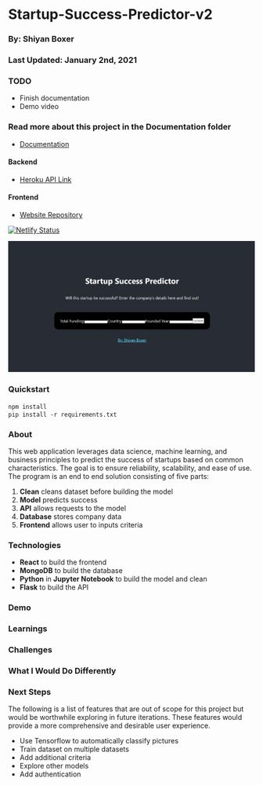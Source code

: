# Startup-Success-Predictor-v2

### By: Shiyan Boxer
### Last Updated: January 2nd, 2021

### TODO
- Finish documentation
- Demo video

### Read more about this project in the Documentation folder
- [Documentation](https://github.com/shiyanboxer/Startup-Success-Predictor-v2/tree/master/Documentation)

#### Backend
- [Heroku API Link](https://startup-success-predictor-api.herokuapp.com)

#### Frontend
- [Website Repository](https://github.com/shiyanboxer/Startup-Success-Predictor-Site/tree/master/my-app)

[![Netlify Status](https://api.netlify.com/api/v1/badges/586844c1-91fa-46d5-a162-364a75f6697b/deploy-status)](https://app.netlify.com/sites/startup-success-predictor/deploys)

![Website Screenshot](https://github.com/shiyanboxer/Startup-Success-Predictor-v2/blob/master/Images/WebsiteScreenshot.jpg)

### **Quickstart**
```
npm install
pip install -r requirements.txt
```

### **About**
This web application leverages data science, machine learning, and business principles to predict the success of startups based on common characteristics. The goal is to ensure reliability, scalability, and ease of use. The program is an end to end solution consisting of five parts: 

1. **Clean** cleans dataset before building the model
2. **Model** predicts success 
3. **API** allows requests to the model
4. **Database** stores company data
5. **Frontend** allows user to inputs criteria

### **Technologies** 
- **React** to build the frontend
- **MongoDB** to build the database
- **Python** in **Jupyter Notebook** to build the model and clean
- **Flask** to build the API

### **Demo**

### **Learnings**

### **Challenges**

### **What I Would Do Differently**

### **Next Steps**
The following is a list of features that are out of scope for this project but would be worthwhile exploring in future iterations. These features would provide a more comprehensive and desirable user experience.

*   Use Tensorflow to automatically classify pictures
*   Train dataset on multiple datasets
*   Add additional criteria
*   Explore other models
*   Add authentication
